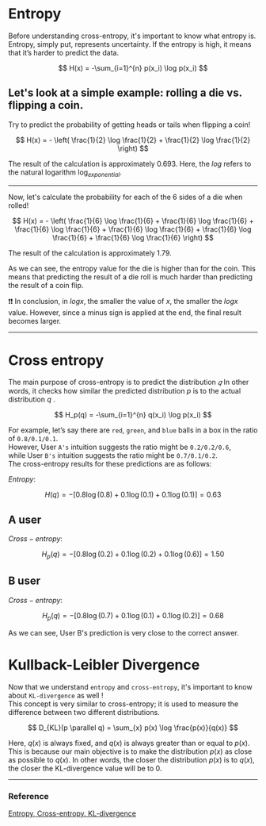 # Entropy
Before understanding cross-entropy, it's important to know what entropy is.
Entropy, simply put, represents uncertainty. If the entropy is high, it means that it’s harder to predict the data.  

$$
H(x) = -\sum_{i=1}^{n} p(x_i) \log p(x_i)
$$

## Let's look at a simple example: rolling a die vs. flipping a coin.   
Try to predict the probability of getting heads or tails when flipping a coin!   

$$ 
H(x) = - \left( \frac{1}{2} \log \frac{1}{2} + \frac{1}{2} \log \frac{1}{2} \right)
$$

The result of the calculation is approximately 0.693. Here, the $log$ refers to the natural logarithm $\log_{exponential}$.   

---

Now, let's calculate the probability for each of the 6 sides of a die when rolled!   

$$ 
H(x) = - \left( \frac{1}{6} \log \frac{1}{6} + \frac{1}{6} \log \frac{1}{6} + \frac{1}{6} \log \frac{1}{6} + \frac{1}{6} \log \frac{1}{6} + \frac{1}{6} \log \frac{1}{6} + \frac{1}{6} \log \frac{1}{6} \right)
$$

The result of the calculation is approximately 1.79.

As we can see, the entropy value for the die is higher than for the coin.
This means that predicting the result of a die roll is much harder than predicting the result of a coin flip.  

❗❗ In conclusion, in $log x$, the smaller the value of $x$, the smaller the $log x$ value. However, since a minus sign is applied at the end, the final result becomes larger.

---

# Cross entropy
The main purpose of cross-entropy is to predict the distribution $𝑞$ In other words, it checks how similar the predicted distribution 
$p$ is to the actual distribution $q$   .

$$
H_p(q) = -\sum_{i=1}^{n} q(x_i) \log p(x_i)
$$

For example, let’s say there are `red`, `green`, and `blue` balls in a box in the ratio of `0.8/0.1/0.1`.   
However, User `A's` intuition suggests the ratio might be `0.2/0.2/0.6`,   
while User `B's` intuition suggests the ratio might be `0.7/0.1/0.2`.   
The cross-entropy results for these predictions are as follows:

$Entropy :$   

$$
H(q) = -[0.8 \log(0.8) + 0.1 \log(0.1) + 0.1 \log(0.1)] = 0.63
$$

## A user
$Cross-entropy :$   

$$
H_p(q) = -[0.8 \log(0.2) + 0.1 \log(0.2) + 0.1 \log(0.6)] = 1.50
$$

## B user
$Cross-entropy :$   

$$
H_p(q) = -[0.8 \log(0.7) + 0.1 \log(0.1) + 0.1 \log(0.2)] = 0.68
$$

As we can see, User B's prediction is very close to the correct answer.

# Kullback-Leibler Divergence
Now that we understand `entropy` and `cross-entropy`, it's important to know about `KL-divergence` as well !   
This concept is very similar to cross-entropy; it is used to measure the difference between two different distributions.

$$
D_{KL}(p \parallel q) = \sum_{x} p(x) \log \frac{p(x)}{q(x)}
$$

Here, $q(x)$ is always fixed, and $q(x)$ is always greater than or equal to $p(x)$. This is because our main objective is to make the distribution $p(x)$ as close as possible to $q(x)$. In other words, the closer the distribution $p(x)$ is to $q(x)$, the closer the KL-divergence value will be to 0.





---
### Reference
[Entropy, Cross-entropy. KL-divergence](https://velog.io/@rcchun/%EB%A8%B8%EC%8B%A0%EB%9F%AC%EB%8B%9D-%ED%81%AC%EB%A1%9C%EC%8A%A4-%EC%97%94%ED%8A%B8%EB%A1%9C%ED%94%BCcross-entropy)
